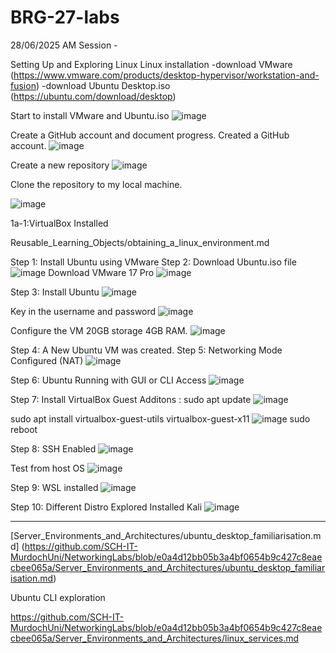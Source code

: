# BRG-27-labs

28/06/2025 AM Session - 

Setting Up and Exploring Linux
Linux installation 
-download VMware (https://www.vmware.com/products/desktop-hypervisor/workstation-and-fusion)
-download Ubuntu Desktop.iso (https://ubuntu.com/download/desktop)

Start to install VMware and Ubuntu.iso
![image](https://github.com/user-attachments/assets/2f021cee-f27f-4956-b268-af23db41a205)

Create a GitHub account and document progress.
Created a GitHub account.
 ![image](https://github.com/user-attachments/assets/e6138d1e-9ba1-4dad-b1a4-f79b2cf7f181)

Create a new repository 
 ![image](https://github.com/user-attachments/assets/3064bb3b-eb5a-400d-92d8-b227bf198bf8)

Clone the repository to my local machine.

![image](https://github.com/user-attachments/assets/f00e1008-ed42-4623-94ee-3e44b2953b57)

1a-1:VirtualBox Installed 

Reusable_Learning_Objects/obtaining_a_linux_environment.md


Step 1: Install Ubuntu using VMware
Step 2: Download Ubuntu.iso file
![image](https://github.com/user-attachments/assets/40b477d5-fde3-45c6-a185-281c00cb597a)
Download VMware 17 Pro
![image](https://github.com/user-attachments/assets/ce30cad5-e653-4aa6-b438-593ed6330242)

Step 3: Install Ubuntu 
![image](https://github.com/user-attachments/assets/d3635652-ef20-4b93-b266-50ef09f6daa3)

Key in the username and password
![image](https://github.com/user-attachments/assets/17028ce2-301e-4fa6-96a8-fd8a097eb5d6)

Configure the VM 20GB storage 4GB RAM.
![image](https://github.com/user-attachments/assets/7e1911e3-358f-4532-b6d9-b66768175494)

Step 4: A New Ubuntu VM was created.
Step 5: Networking Mode Configured (NAT)
![image](https://github.com/user-attachments/assets/4429cb70-b85e-4a8a-8217-ded26a01d32a)

Step 6: Ubuntu Running with GUI or CLI Access
![image](https://github.com/user-attachments/assets/af0fb998-4f8c-4f59-979b-476cddceab4e)

Step 7: Install VirtualBox Guest Additons : sudo apt update
![image](https://github.com/user-attachments/assets/88cdf273-1d2e-4b12-ad98-cc8cd3376a9a)

sudo apt install virtualbox-guest-utils virtualbox-guest-x11
![image](https://github.com/user-attachments/assets/3bc2a723-62ff-4c25-9b57-5d7a4e27758f)
sudo reboot

Step 8: SSH Enabled
![image](https://github.com/user-attachments/assets/87c62e10-e7b4-4a8e-a4e7-e367e886c21b)

Test from host OS
![image](https://github.com/user-attachments/assets/6f732482-93f5-4ae8-9a18-70093be2945b)

Step 9: WSL installed
![image](https://github.com/user-attachments/assets/72fa3052-6cd0-41d8-bc38-f3b33b330db1)

Step 10: Different Distro Explored
Installed Kali
![image](https://github.com/user-attachments/assets/c34e0e94-e9ed-4120-bb0f-fab7d682b934)

------------------------------------------------------------------------------------------------






























[Server_Environments_and_Architectures/ubuntu_desktop_familiarisation.md]
(https://github.com/SCH-IT-MurdochUni/NetworkingLabs/blob/e0a4d12bb05b3a4bf0654b9c427c8eaecbee065a/Server_Environments_and_Architectures/ubuntu_desktop_familiarisation.md)





Ubuntu CLI exploration




https://github.com/SCH-IT-MurdochUni/NetworkingLabs/blob/e0a4d12bb05b3a4bf0654b9c427c8eaecbee065a/Server_Environments_and_Architectures/linux_services.md


